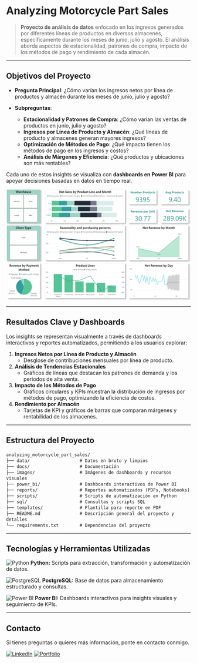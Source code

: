 # Analyzing Motorcycle Part Sales

> **Proyecto de análisis de datos** enfocado en los ingresos generados por diferentes líneas de productos en diversos almacenes, específicamente durante los meses de junio, julio y agosto. El análisis aborda aspectos de estacionalidad, patrones de compra, impacto de los métodos de pago y rendimiento de cada almacén.

---

## Objetivos del Proyecto

- **Pregunta Principal**: ¿Cómo varían los ingresos netos por línea de productos y almacén durante los meses de junio, julio y agosto?
- **Subpreguntas**:

  - **Estacionalidad y Patrones de Compra**: ¿Cómo varían las ventas de productos en junio, julio y agosto?
  - **Ingresos por Línea de Producto y Almacén**: ¿Qué líneas de producto y almacenes generan mayores ingresos?
  - **Optimización de Métodos de Pago**: ¿Qué impacto tienen los métodos de pago en los ingresos y costos?
  - **Análisis de Márgenes y Eficiencia**: ¿Qué productos y ubicaciones son más rentables?

Cada uno de estos insights se visualiza con **dashboards en Power BI** para apoyar decisiones basadas en datos en tiempo real.

![banner](images/Dashboard.png) <!-- Esta línea añade un banner visual al inicio, relevante al tema del proyecto -->

---

## Resultados Clave y Dashboards

Los insights se representan visualmente a través de dashboards interactivos y reportes automatizados, permitiendo a los usuarios explorar:

1. **Ingresos Netos por Línea de Producto y Almacén**
   - Desglose de contribuciones mensuales por línea de producto.
2. **Análisis de Tendencias Estacionales**
   - Gráficos de líneas que destacan los patrones de demanda y los períodos de alta venta.
3. **Impacto de los Métodos de Pago**
   - Gráficos circulares y KPIs muestran la distribución de ingresos por métodos de pago, optimizando la eficiencia de costos.
4. **Rendimiento por Almacén**
   - Tarjetas de KPI y gráficos de barras que comparan márgenes y rentabilidad de los almacenes.

---

## Estructura del Proyecto

```plaintext
analyzing_motorcycle_part_sales/
├── data/                   # Datos en bruto y limpios
├── docs/                   # Documentación
├── images/                 # Imágenes de dashboards y recursos visuales
├── power_bi/               # Dashboards interactivos de Power BI
├── reports/                # Reportes automatizados (PDFs, Notebooks)
├── scripts/                # Scripts de automatización en Python
├── sql/                    # Consultas y scripts SQL
├── templates/              # Plantilla para reporte en PDF
├── README.md               # Descripción general del proyecto y detalles
└── requirements.txt        # Dependencias del proyecto
```

---

## Tecnologías y Herramientas Utilizadas

<p><img src="https://img.icons8.com/color/48/000000/python--v1.png" alt="Python" width="20" height="20"/> <b>Python:</b> Scripts para extracción, transformación y automatización de datos.</p>

<p><img src="https://github.com/user-attachments/assets/f381507e-9c84-4136-80de-1c8986469ef5" alt="PostgreSQL" width="20" height="20"/> <b>PostgreSQL:</b> Base de datos para almacenamiento estructurado y consultas.</p>

<p><img src="https://img.icons8.com/color/48/000000/power-bi.png" alt="Power BI" width="20" height="20"/> <b>Power BI:</b> Dashboards interactivos para insights visuales y seguimiento de KPIs.</p>

---

## Contacto

Si tienes preguntas o quieres más información, ponte en contacto conmigo.

<a href="https://www.linkedin.com/in/jeanpaulomv/"><img src="https://img.shields.io/badge/jeanpaulomv-0077B5?style=for-the-badge&logo=linkedin&logoColor=white" alt="LinkedIn" height="30"></a>
<a href="https://www.datascienceportfol.io/jeanpaulomv"><img src="https://img.shields.io/badge/Portfolio-255E63?style=for-the-badge&logo=About.me&logoColor=white" alt="Portfolio" height="30"></a>
